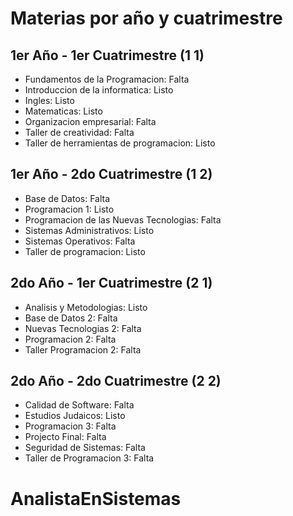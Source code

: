 # Materias por año y cuatrimestre

## 1er Año - 1er Cuatrimestre (1 1)
- Fundamentos de la Programacion: Falta
- Introduccion de la informatica: Listo
- Ingles: Listo
- Matematicas: Listo
- Organizacion empresarial: Falta
- Taller de creatividad: Falta
- Taller de herramientas de programacion: Listo

## 1er Año - 2do Cuatrimestre (1 2)
- Base de Datos: Falta
- Programacion 1: Listo
- Programacion de las Nuevas Tecnologias: Falta
- Sistemas Administrativos: Listo
- Sistemas Operativos: Falta
- Taller de programacion: Listo

## 2do Año - 1er Cuatrimestre (2 1)
- Analisis y Metodologias: Listo
- Base de Datos 2: Falta
- Nuevas Tecnologias 2: Falta
- Programacion 2: Falta
- Taller Programacion 2: Falta

## 2do Año - 2do Cuatrimestre (2 2)
- Calidad de Software: Falta
- Estudios Judaicos: Listo
- Programacion 3: Falta
- Projecto Final: Falta
- Seguridad de Sistemas: Falta
- Taller de Programacion 3: Falta
# AnalistaEnSistemas